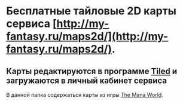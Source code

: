 # Бесплатные тайловые 2D карты сервиса [http://my-fantasy.ru/maps2d/](http://my-fantasy.ru/maps2d/).
## Карты редактируются в программе [Tiled](https://www.mapeditor.org/) и загружаются в личный кабинет сервиса

В данной папка содержаться карты из игры [The Mana World](https://classic.themanaworld.org/).